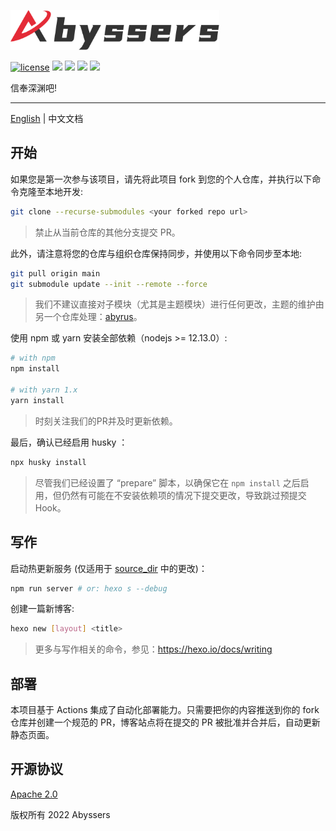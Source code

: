<p align="left">
  <img src="./source/images/logos/banner_contain.svg" height="64" alt="Abyssers' Logo"/>
</p>

<p align="left">

  [![license](https://img.shields.io/hexpm/l/apa?style=plastic)](https://github.com/Abyssers/blog/blob/main/LICENSE)
  <a><img src="https://img.shields.io/github/workflow/status/Abyssers/blog/deployment"></a>
  <a><img src="https://img.shields.io/github/issues/Abyssers/blog"></a>
  <a><img src="https://img.shields.io/github/forks/Abyssers/blog"></a>
  <a><img src="https://img.shields.io/github/stars/Abyssers/blog"></a>
</p>

信奉深渊吧!

---

[English](./README.md) | 中文文档

## 开始

如果您是第一次参与该项目，请先将此项目 fork 到您的个人仓库，并执行以下命令克隆至本地开发:

```sh
git clone --recurse-submodules <your forked repo url>
```

> 禁止从当前仓库的其他分支提交 PR。

此外，请注意将您的仓库与组织仓库保持同步，并使用以下命令同步至本地:

```sh
git pull origin main
git submodule update --init --remote --force
```

> 我们不建议直接对子模块（尤其是主题模块）进行任何更改，主题的维护由另一个仓库处理：[abyrus](https://github.com/Abyssers/abyrus)。

使用 npm 或 yarn 安装全部依赖（nodejs >= 12.13.0）:

```sh
# with npm
npm install 

# with yarn 1.x
yarn install
```

> 时刻关注我们的PR并及时更新依赖。


最后，确认已经启用 husky ：

```sh
npx husky install
```

> 尽管我们已经设置了 “prepare” 脚本，以确保它在 `npm install` 之后启用，但仍然有可能在不安装依赖项的情况下提交更改，导致跳过预提交 Hook。

## 写作

启动热更新服务 (仅适用于 [source_dir](https://hexo.io/docs/configuration#Directory) 中的更改)：

```sh
npm run server # or: hexo s --debug
```

创建一篇新博客:

```sh
hexo new [layout] <title>
```

> 更多与写作相关的命令，参见：https://hexo.io/docs/writing

## 部署

本项目基于 Actions 集成了自动化部署能力。只需要把你的内容推送到你的 fork 仓库并创建一个规范的 PR，博客站点将在提交的 PR 被批准并合并后，自动更新静态页面。

## 开源协议

[Apache 2.0](https://github.com/Abyssers/blog/blob/main/LICENSE)

版权所有 2022 Abyssers